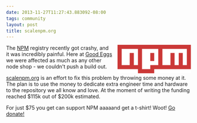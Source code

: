 ```yaml
---
date: 2013-11-27T11:27:43.883092-08:00
tags: community
layout: post
title: scalenpm.org
---
```

<img src="/images/posts/npm.png" style="float: right; width: 200px; margin-left: 1em;" />

The [NPM](http://npmjs.org) registry recently got crashy, and it was incredibly painful. Here at [Good Eggs](http://www.goodeggs.com) we were affected as much as any other node shop - we couldn't push a build out.

<a href="http://scalenpm.org">scalenpm.org</a> is an effort to fix this problem by throwing some money at it. The plan is to use the money to dedicate extra engineer time and hardware to the repository we all know and love. At the moment of writing the funding reached $115k out of $200k estimated.

For just $75 you get can support NPM aaaaand get a t-shirt! Woot! [Go donate!](https://scalenpm.org/donate)
